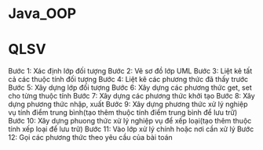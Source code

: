 # Java_OOP
# QLSV
Bước 1:
Xác định lớp đối tượng
Bước 2:
Vẽ sơ đồ lớp UML
Bước 3:
Liệt kê tất cả các thuộc tính đối tượng
Bước 4:
Liệt kê các phương thức đã thấy trước
Bước 5:
Xây dựng lớp đối tượng
Bước 6:
Xây dựng các phương thức get, set cho từng thuộc tính
Bước 7:
Xây dựng các phương thức khởi tạo
Bước 8:
Xây dựng phương thức nhập, xuất
Bước 9:
Xây dựng phương thức xử lý nghiệp vụ tính điểm trung bình(tạo thêm thuộc tính điểm trung bình để lưu trữ)
Bước 10:
Xây dựng phuong thức xử lý nghiệp vụ để xếp loại(tạo thêm thuộc tính xếp loại để lưu trữ)
Bước 11:
Vào lớp xử lý chính hoặc nơi cần xử lý
Bước 12:
Gọi các phương thức theo yêu cầu của bài toán
